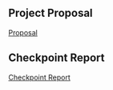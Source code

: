 ## Project Proposal

[Proposal](https://github.com/ishaan66/ishaan66.github.io/blob/main/418%20Project%20Proposal.pdf)

## Checkpoint Report

[Checkpoint Report](https://github.com/ishaan66/ishaan66.github.io/blob/main/418%20Checkpoint%20Report.pdf)
